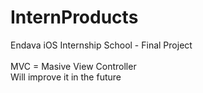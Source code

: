 # InternProducts
Endava iOS Internship School - Final Project <br /> <br />
MVC = Masive View Controller <br />
Will improve it in the future

